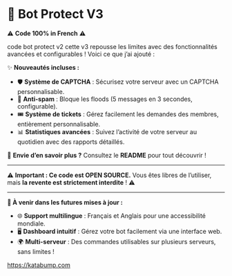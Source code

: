 # 🚀 Bot Protect V3 

⚠️ **Code 100% in French** ⚠️

code bot protect v2 cette v3 repousse les limites avec des fonctionnalités avancées et configurables ! Voici ce que j’ai ajouté :

✨ **Nouveautés incluses :**
- 🛡️ **Système de CAPTCHA** : Sécurisez votre serveur avec un CAPTCHA personnalisable.
- 🚫 **Anti-spam** : Bloque les floods (5 messages en 3 secondes, configurable).
- 🎟️ **Système de tickets** : Gérez facilement les demandes des membres, entièrement personnalisable.
- 📊 **Statistiques avancées** : Suivez l’activité de votre serveur au quotidien avec des rapports détaillés.

📖 **Envie d’en savoir plus ?** Consultez le **README** pour tout découvrir !

---

⚠️ **Important : Ce code est OPEN SOURCE.** Vous êtes libres de l’utiliser, mais **la revente est strictement interdite** ! ⚠️

---

**🎯 À venir dans les futures mises à jour :**
- 🌐 **Support multilingue** : Français et Anglais pour une accessibilité mondiale.
- 🖥️ **Dashboard intuitif** : Gérez votre bot facilement via une interface web.
- 🌍 **Multi-serveur** : Des commandes utilisables sur plusieurs serveurs, sans limites !

https://katabump.com
